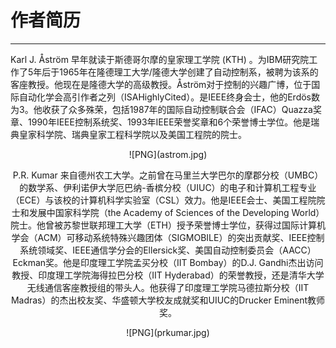 # 作者简历


---

Karl J. Åström 早年就读于斯德哥尔摩的皇家理工学院 (KTH) 。为IBM研究院工作了5年后于1965年在隆德理工大学/隆德大学创建了自动控制系，被聘为该系的客座教授。他现在是隆德大学的高级教授。Åström对于控制的兴趣广博，位于国际自动化学会高引作者之列（ISAHighlyCited）。是IEEE终身会士，他的Erdös数为3。他收获了众多殊荣，包括1987年的国际自动控制联合会（IFAC）Quazza奖章、1990年IEEE控制系统奖、1993年IEEE荣誉奖章和6个荣誉博士学位。他是瑞典皇家科学院、瑞典皇家工程科学院以及美国工程院的院士。

<center>![PNG](astrom.jpg)

P.R. Kumar 来自德州农工大学。之前曾在马里兰大学巴尔的摩郡分校（UMBC）的数学系、伊利诺伊大学厄巴纳-香槟分校（UIUC）的电子和计算机工程专业（ECE）与该校的计算机科学实验室（CSL）效力。他是IEEE会士、美国工程院院士和发展中国家科学院（the Academy of Sciences of the Developing  World）院士。他曾被苏黎世联邦理工大学（ETH）授予荣誉博士学位，获得过国际计算机学会（ACM）可移动系统特殊兴趣团体（SIGMOBILE）的突出贡献奖、IEEE控制系统领域奖、IEEE通信学分会的Ellersick奖、美国自动控制委员会（AACC）Eckman奖。他是印度理工学院孟买分校（IIT Bombay）的D.J. Gandhi杰出访问教授、印度理工学院海得拉巴分校（IIT Hyderabad）的荣誉教授，还是清华大学无线通信客座教授组的带头人。他获得了印度理工学院马德拉斯分校（IIT Madras）的杰出校友奖、华盛顿大学校友成就奖和UIUC的Drucker Eminent教师奖。

<center>![PNG](prkumar.jpg)
